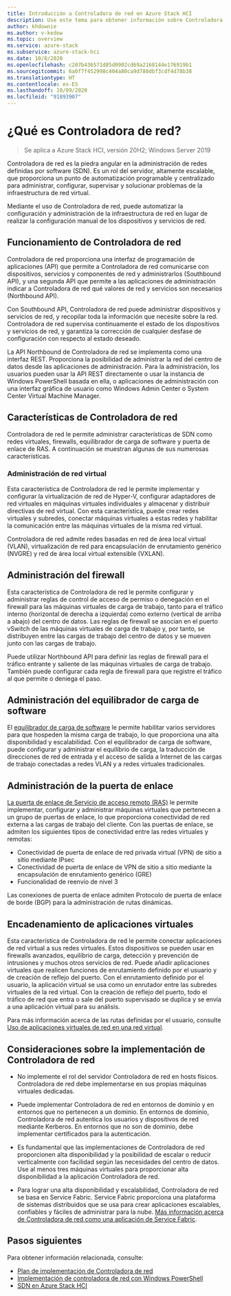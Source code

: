 ```yaml
---
title: Introducción a Controladora de red en Azure Stack HCI
description: Use este tema para obtener información sobre Controladora de red para redes definidas por software (SDN) en Azure Stack HCI.
author: khdownie
ms.author: v-kedow
ms.topic: overview
ms.service: azure-stack
ms.subservice: azure-stack-hci
ms.date: 10/8/2020
ms.openlocfilehash: c207b436571d85d0902cd69a2168144e176919b1
ms.sourcegitcommit: 6a0f7f452998c404a80ca9d788dbf3cdf4d78b38
ms.translationtype: HT
ms.contentlocale: es-ES
ms.lasthandoff: 10/09/2020
ms.locfileid: "91893907"
---
```

# <a name="what-is-network-controller"></a>¿Qué es Controladora de red?

> Se aplica a Azure Stack HCI, versión 20H2; Windows Server 2019

Controladora de red es la piedra angular en la administración de redes definidas por software (SDN). Es un rol del servidor, altamente escalable, que proporciona un punto de automatización programable y centralizado para administrar, configurar, supervisar y solucionar problemas de la infraestructura de red virtual.

Mediante el uso de Controladora de red, puede automatizar la configuración y administración de la infraestructura de red en lugar de realizar la configuración manual de los dispositivos y servicios de red.

## <a name="how-network-controller-works"></a>Funcionamiento de Controladora de red

Controladora de red proporciona una interfaz de programación de aplicaciones (API) que permite a Controladora de red comunicarse con dispositivos, servicios y componentes de red y administrarlos (Southbound API), y una segunda API que permite a las aplicaciones de administración indicar a Controladora de red qué valores de red y servicios son necesarios (Northbound API).

Con Southbound API, Controladora de red puede administrar dispositivos y servicios de red, y recopilar toda la información que necesite sobre la red. Controladora de red supervisa continuamente el estado de los dispositivos y servicios de red, y garantiza la corrección de cualquier desfase de configuración con respecto al estado deseado.

La API Northbound de Controladora de red se implementa como una interfaz REST. Proporciona la posibilidad de administrar la red del centro de datos desde las aplicaciones de administración. Para la administración, los usuarios pueden usar la API REST directamente o usar la instancia de Windows PowerShell basada en ella, o aplicaciones de administración con una interfaz gráfica de usuario como Windows Admin Center o System Center Virtual Machine Manager.

## <a name="network-controller-features"></a>Características de Controladora de red

Controladora de red le permite administrar características de SDN como redes virtuales, firewalls, equilibrador de carga de software y puerta de enlace de RAS. A continuación se muestran algunas de sus numerosas características.

### <a name="virtual-network-management"></a>Administración de red virtual

Esta característica de Controladora de red le permite implementar y configurar la virtualización de red de Hyper-V, configurar adaptadores de red virtuales en máquinas virtuales individuales y almacenar y distribuir directivas de red virtual. Con esta característica, puede crear redes virtuales y subredes, conectar máquinas virtuales a estas redes y habilitar la comunicación entre las máquinas virtuales de la misma red virtual.

Controladora de red admite redes basadas en red de área local virtual (VLAN), virtualización de red para encapsulación de enrutamiento genérico (NVGRE) y red de área local virtual extensible (VXLAN).

## <a name="firewall-management"></a>Administración del firewall

Esta característica de Controladora de red le permite configurar y administrar reglas de control de acceso de permiso o denegación en el firewall para las máquinas virtuales de carga de trabajo, tanto para el tráfico interno (horizontal de derecha a izquierda) como externo (vertical de arriba a abajo) del centro de datos. Las reglas de firewall se asocian en el puerto vSwitch de las máquinas virtuales de carga de trabajo y, por tanto, se distribuyen entre las cargas de trabajo del centro de datos y se mueven junto con las cargas de trabajo.

Puede utilizar Northbound API para definir las reglas de firewall para el tráfico entrante y saliente de las máquinas virtuales de carga de trabajo. También puede configurar cada regla de firewall para que registre el tráfico al que permite o deniega el paso.

## <a name="software-load-balancer-management"></a>Administración del equilibrador de carga de software

El [equilibrador de carga de software](software-load-balancer.md) le permite habilitar varios servidores para que hospeden la misma carga de trabajo, lo que proporciona una alta disponibilidad y escalabilidad. Con el equilibrador de carga de software, puede configurar y administrar el equilibrio de carga, la traducción de direcciones de red de entrada y el acceso de salida a Internet de las cargas de trabajo conectadas a redes VLAN y a redes virtuales tradicionales.

## <a name="gateway-management"></a>Administración de la puerta de enlace

[La puerta de enlace de Servicio de acceso remoto (RAS)](gateway-overview.md) le permite implementar, configurar y administrar máquinas virtuales que pertenecen a un grupo de puertas de enlace, lo que proporciona conectividad de red externa a las cargas de trabajo del cliente. Con las puertas de enlace, se admiten los siguientes tipos de conectividad entre las redes virtuales y remotas:

- Conectividad de puerta de enlace de red privada virtual (VPN) de sitio a sitio mediante IPsec
- Conectividad de puerta de enlace de VPN de sitio a sitio mediante la encapsulación de enrutamiento genérico (GRE)
- Funcionalidad de reenvío de nivel 3
 
Las conexiones de puerta de enlace admiten Protocolo de puerta de enlace de borde (BGP) para la administración de rutas dinámicas.

## <a name="virtual-appliance-chaining"></a>Encadenamiento de aplicaciones virtuales

Esta característica de Controladora de red le permite conectar aplicaciones de red virtual a sus redes virtuales. Estos dispositivos se pueden usar en firewalls avanzados, equilibrio de carga, detección y prevención de intrusiones y muchos otros servicios de red. Puede añadir aplicaciones virtuales que realicen funciones de enrutamiento definido por el usuario y de creación de reflejo del puerto. Con el enrutamiento definido por el usuario, la aplicación virtual se usa como un enrutador entre las subredes virtuales de la red virtual. Con la creación de reflejo del puerto, todo el tráfico de red que entra o sale del puerto supervisado se duplica y se envía a una aplicación virtual para su análisis.

Para más información acerca de las rutas definidas por el usuario, consulte [Uso de aplicaciones virtuales de red en una red virtual](/windows-server/networking/sdn/manage/use-network-virtual-appliances-on-a-vn).

## <a name="network-controller-deployment-considerations"></a>Consideraciones sobre la implementación de Controladora de red

- No implemente el rol del servidor Controladora de red en hosts físicos. Controladora de red debe implementarse en sus propias máquinas virtuales dedicadas.

- Puede implementar Controladora de red en entornos de dominio y en entornos que no pertenecen a un dominio. En entornos de dominio, Controladora de red autentica los usuarios y dispositivos de red mediante Kerberos. En entornos que no son de dominio, debe implementar certificados para la autenticación.

- Es fundamental que las implementaciones de Controladora de red proporcionen alta disponibilidad y la posibilidad de escalar o reducir verticalmente con facilidad según las necesidades del centro de datos. Use al menos tres máquinas virtuales para proporcionar alta disponibilidad a la aplicación Controladora de red.

- Para lograr una alta disponibilidad y escalabilidad, Controladora de red se basa en Service Fabric. Service Fabric proporciona una plataforma de sistemas distribuidos que se usa para crear aplicaciones escalables, confiables y fáciles de administrar para la nube. [Más información acerca de Controladora de red como una aplicación de Service Fabric](/windows-server/networking/sdn/technologies/network-controller/network-controller-high-availability#network-controller-as-a-service-fabric-application).


## <a name="next-steps"></a>Pasos siguientes

Para obtener información relacionada, consulte:

- [Plan de implementación de Controladora de red](network-controller.md)
- [Implementación de controladora de red con Windows PowerShell](../deploy/network-controller-powershell.md)
- [SDN en Azure Stack HCI](software-defined-networking.md)